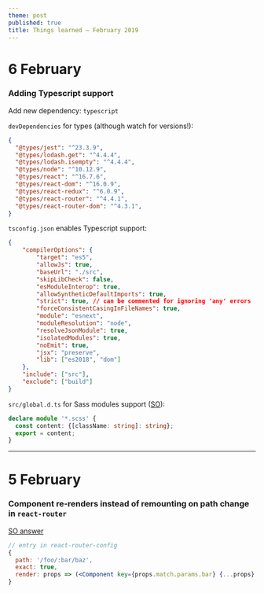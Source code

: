 ```yaml
---
theme: post
published: true
title: Things learned – February 2019
---
```

# 6 February

### Adding Typescript support

Add new dependency: `typescript`

`devDependencies` for types (although watch for versions!):

```json
{
  "@types/jest": "^23.3.9",
  "@types/lodash.get": "^4.4.4",
  "@types/lodash.isempty": "^4.4.4",
  "@types/node": "^10.12.9",
  "@types/react": "^16.7.6",
  "@types/react-dom": "^16.0.9",
  "@types/react-redux": "^6.0.9",
  "@types/react-router": "^4.4.1",
  "@types/react-router-dom": "^4.3.1",
}
```

`tsconfig.json` enables Typescript support:

```json
{
	"compilerOptions": {
		"target": "es5",
		"allowJs": true,
		"baseUrl": "./src",
		"skipLibCheck": false,
		"esModuleInterop": true,
		"allowSyntheticDefaultImports": true,
		"strict": true, // can be commented for ignoring 'any' errors
		"forceConsistentCasingInFileNames": true,
		"module": "esnext",
		"moduleResolution": "node",
		"resolveJsonModule": true,
		"isolatedModules": true,
		"noEmit": true,
		"jsx": "preserve",
		"lib": ["es2018", "dom"]
	},
	"include": ["src"],
	"exclude": ["build"]
}
```

`src/global.d.ts` for Sass modules support ([SO](https://stackoverflow.com/questions/51038522/how-to-import-scss-file-as-variable-in-react-with-typescript)):
```ts
declare module '*.scss' {
  const content: {[className: string]: string};
  export = content;
}
```

---

# 5 February

### Component re-renders instead of remounting on path change in `react-router`

[SO answer](https://stackoverflow.com/a/49441836)

```jsx
// entry in react-router-config
{
  path: '/foo/:bar/baz',
  exact: true,
  render: props => (<Component key={props.match.params.bar} {...props} />)
}
```
